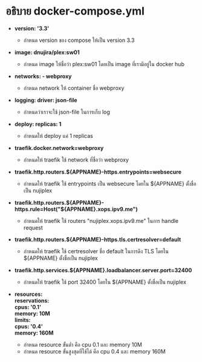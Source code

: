 # อธิบาย docker-compose.yml
- **version: '3.3'**

  - กำหนด version ของ compose ให้เป็น version 3.3

- **image: dnujira/plex:sw01**

  - กำหนด image ให้ชื่อว่า plex:sw01 โดยเป็น image ที่เรามีอยู่ใน docker hub
  
- **networks: - webproxy**

  - กำหนด network ให้ container ชื่อ webproxy

- **logging: driver: json-file**

   - กำหนดว่าเราจะใช้ json-file ในการเก็บ log
   
-  **deploy: replicas: 1**

    - กำหนดให้ deploy แค่ 1 replicas
  
- **traefik.docker.network=webproxy**

  - กำหนดให้ traefik ใช้ network ที่ชื่อว่า webproxy

-  **traefik.http.routers.${APPNAME}-https.entrypoints=websecure**

    - กำหนดให้ traefik ใช้ entrypoints เป็น websecure โดยใน ${APPNAME} ตั้งชื่อเป็น nujiplex

-  **traefik.http.routers.${APPNAME}-https.rule=Host("${APPNAME}.xops.ipv9.me")**

    - กำหนดให้ traefik ใช้ routers "nujiplex.xops.ipv9.me" ในการ handle request

-  **traefik.http.routers.${APPNAME}-https.tls.certresolver=default**

    - กำหนดให้ traefik ใช้ certresolver ชื่อ default ในการดึง TLS โดยใน ${APPNAME} ตั้งชื่อเป็น nujiplex

-  **traefik.http.services.${APPNAME}.loadbalancer.server.port=32400**

    - กำหนดให้ traefik ใช้ port 32400 โดยใน ${APPNAME} ตั้งชื่อเป็น nujiplex

- **resources:<br>
       reservations:<br>
         cpus: '0.1'<br>
         memory: 10M <br>
       limits:<br>
         cpus: '0.4'<br>
         memory: 160M**<br>
    - กำหนด resource ขั้นต่ำ คือ cpu 0.1 และ memory 10M
    - กำหนด resource ขั้นสูงสุดที่ใช้ได้ คือ cpu 0.4 และ memory 160M
          
